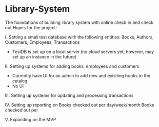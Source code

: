 # Library-System
The foundations of building library system with online check in and check out
Hopes for the project:

I. Setting a small test database with the following entities:
  Books, Authors, Customers, Employees, Transactions
 - TestDB is set up on a local server (no cloud servers yet; however, may set up an instance in the future)

II. Setting up systems for adding books, employees and customers
 - Currently have UI for an admin to add new and exisiting books to the catalog
 - No UI
   
III. Setting up systems for updating and processing transactions

IV. Setting up reporting on 
  Books checked out per day/week/month
  Books checked out per 
  
V. Expanding on the MVP
